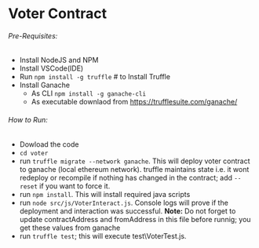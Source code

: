 # Voter Contract

###### Pre-Requisites: 

- Install NodeJS and NPM
- Install VSCode(IDE)
- Run `npm install -g truffle` # to Install Truffle 
- Install Ganache 
	- As CLI `npm install -g ganache-cli` 
	- As executable downlaod from https://trufflesuite.com/ganache/ 

###### How to Run: 
- Dowload the code
- `cd voter`
- run `truffle migrate --network ganache`. This will deploy voter contract to ganache (local ethereum network). truffle maintains state i.e. it wont redeploy or recompile if nothing has changed in the contract; add `--reset` if you want to force it. 
- run `npm install`. This will install required java scripts 
- run `node src/js/VoterInteract.js`. Console logs will prove if the deployment and interaction was successful. **Note:** Do not forget to update contractAddress and fromAddress in this file before runnig; you get these values from ganache
- run `truffle test`; this will execute test\VoterTest.js. 

